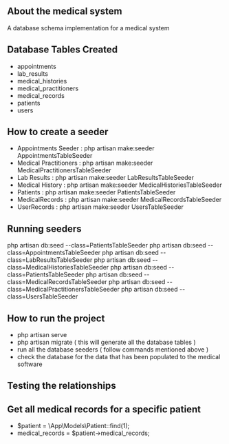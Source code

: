 
## About the medical system

A database schema implementation for a medical system

## Database Tables Created
- appointments
- lab_results
- medical_histories
- medical_practitioners
- medical_records
- patients
- users


## How to create a seeder
- Appointments Seeder : php artisan make:seeder AppointmentsTableSeeder
- Medical Practitioners : php artisan make:seeder MedicalPractitionersTableSeeder
- Lab Results : php artisan make:seeder LabResultsTableSeeder
- Medical History : php artisan make:seeder MedicalHistoriesTableSeeder
- Patients : php artisan make:seeder PatientsTableSeeder
- MedicalRecords : php artisan make:seeder MedicalRecordsTableSeeder
- UserRecords : php artisan make:seeder UsersTableSeeder

## Running seeders
php artisan db:seed --class=PatientsTableSeeder
php artisan db:seed --class=AppointmentsTableSeeder
php artisan db:seed --class=LabResultsTableSeeder
php artisan db:seed --class=MedicalHistoriesTableSeeder
php artisan db:seed --class=PatientsTableSeeder
php artisan db:seed --class=MedicalRecordsTableSeeder
php artisan db:seed --class=MedicalPractitionersTableSeeder
php artisan db:seed --class=UsersTableSeeder

## How to run the project 
- php artisan serve
- php artisan migrate ( this will generate all the database tables )
- run all the database seeders ( follow commands mentioned above )
- check the database for the data that has been populated to the medical software

## Testing the relationships
## Get all medical records for a specific patient
- $patient = \App\Models\Patient::find(1);
- medical_records = $patient->medical_records;
